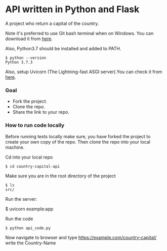 # API written in Python and Flask
A project who return a capital of the country.

Note it's preferred to use Git bash terminal when on Windows. You can download it from [here](https://git-scm.com/downloads).

Also, Python3.7 should be installed and added to PATH.
 
    $ python --version
    Python 3.7.3
    
Also, setup Uvicorn (The Lightning-fast ASGI server).You can check it from [here](https://github.com/encode/uvicorn/blob/master/README.md).

### Goal
* Fork the project.
* Clone the repo.
* Share the link to your repo.


### How to run code locally
Before running tests locally make sure, you have forked the project to create your own copy of the repo. Then clone the repo into your local machine.

Cd into your local repo
     
    $ cd country-capital-api
    
Make sure you are in the root directory of the project

    $ ls
    src/  

Run the server:

$ uvicorn example:app

Run the code

    $ python api_code.py
    
Now navigate to browser and type 
    https://example.com/country-capital/<query-params> 
    <query-params> write the Country-Name
